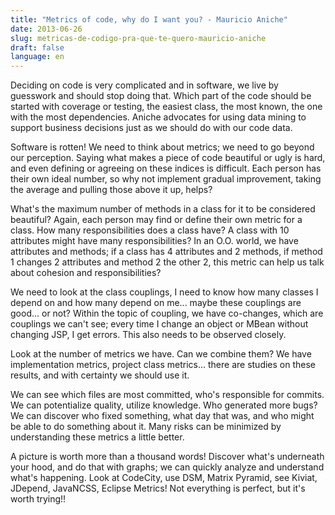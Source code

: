 ```yaml
---
title: "Metrics of code, why do I want you? - Mauricio Aniche"
date: 2013-06-26
slug: metricas-de-codigo-pra-que-te-quero-mauricio-aniche
draft: false
language: en
---
```


Deciding on code is very complicated and in software, we live by guesswork and should stop doing that.
Which part of the code should be started with coverage or testing, the easiest class, the most known, the one with the most dependencies. Aniche advocates for using data mining to support business decisions just as we should do with our code data.

Software is rotten! We need to think about metrics; we need to go beyond our perception.
Saying what makes a piece of code beautiful or ugly is hard, and even defining or agreeing on these indices is difficult. Each person has their own ideal number, so why not implement gradual improvement, taking the average and pulling those above it up, helps?

What's the maximum number of methods in a class for it to be considered beautiful? Again, each person may find or define their own metric for a class.
How many responsibilities does a class have? A class with 10 attributes might have many responsibilities? In an O.O. world, we have attributes and methods; if a class has 4 attributes and 2 methods, if method 1 changes 2 attributes and method 2 the other 2, this metric can help us talk about cohesion and responsibilities?

We need to look at the class couplings, I need to know how many classes I depend on and how many depend on me... maybe these couplings are good... or not?
Within the topic of coupling, we have co-changes, which are couplings we can't see; every time I change an object or MBean without changing JSP, I get errors. This also needs to be observed closely.

Look at the number of metrics we have. Can we combine them? We have implementation metrics, project class metrics... there are studies on these results, and with certainty we should use it.

We can see which files are most committed, who's responsible for commits. We can potentialize quality, utilize knowledge.
Who generated more bugs? We can discover who fixed something, what day that was, and who might be able to do something about it. Many risks can be minimized by understanding these metrics a little better.

A picture is worth more than a thousand words! Discover what's underneath your hood, and do that with graphs; we can quickly analyze and understand what's happening. Look at CodeCity, use DSM, Matrix Pyramid, see Kiviat, JDepend, JavaNCSS, Eclipse Metrics! Not everything is perfect, but it's worth trying!!